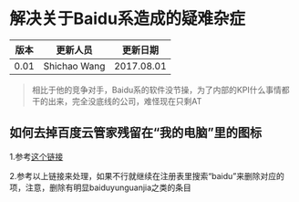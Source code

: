 # 解决关于Baidu系造成的疑难杂症

|版本|更新人员|更新日期|
|---|-------|-------|
|0.01|Shichao Wang|2017.08.01|

> 相比于他的竞争对手，Baidu系的软件没节操，为了内部的KPI什么事情都干的出来，完全没底线的公司，难怪现在只剩AT

## 如何去掉百度云管家残留在“我的电脑”里的图标

1.参考[这个链接](http://www.xitonghe.com/jiaocheng/diannao-8686.html)

2.参考以上链接来处理，如果不行就继续在注册表里搜索“baidu”来删除对应的项，注意，删除有明显baiduyunguanjia之类的条目